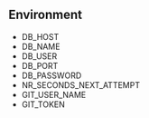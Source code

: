 ## Environment

- DB_HOST
- DB_NAME
- DB_USER
- DB_PORT
- DB_PASSWORD
- NR_SECONDS_NEXT_ATTEMPT
- GIT_USER_NAME
- GIT_TOKEN
